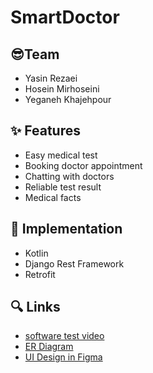 # SmartDoctor

## 😎Team

- Yasin Rezaei
- Hosein Mirhoseini
- Yeganeh Khajehpour

## ✨ Features

- Easy medical test
- Booking doctor appointment
- Chatting with doctors
- Reliable test result
- Medical facts

## 🔧 Implementation
- Kotlin
- Django Rest Framework
- Retrofit

## 🔍 Links
- [software test video](https://www.google.com)
- [ER Diagram](https://drive.google.com/file/d/1K_AOxwuSnc3O97Cse3JR1qOJXgDc78uP/view)
- [UI Design in Figma](https://www.figma.com/file/Leh9EjRwMSx6StmtjbY6rp/Untitled?node-id=0%3A1)
